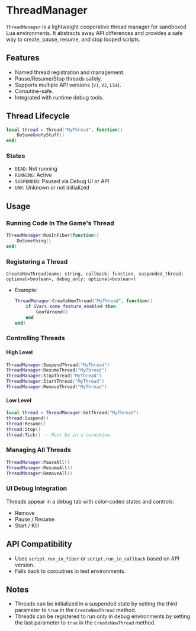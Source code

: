 # ThreadManager

`ThreadManager` is a lightweight cooperative thread manager for sandboxed Lua environments. It abstracts away API differences and provides a safe way to create, pause, resume, and stop looped scripts.

## Features

- Named thread registration and management.
- Pause/Resume/Stop threads safely.
- Supports multiple API versions (`V1`, `V2`, `L54`).
- Coroutine-safe.
- Integrated with runtime debug tools.

## Thread Lifecycle

```lua
local thread = Thread("MyThread", function()
    DoSomeGoofyStuff()
end)
```

### States

- `DEAD`: Not running
- `RUNNING`: Active
- `SUSPENDED`: Paused via Debug UI or API
- `UNK`: Unknown or not initialized

## Usage

### Running Code In The Game's Thread

```lua
ThreadManager:RunInFiber(function()
    DoSomething()
end)
```

### Registering a Thread

`CreateNewThread(name: string, callback: function, suspended_thread: optional<boolean>, debug_only: optional<boolean>)`

- Example:

    ```lua
    ThreadManager:CreateNewThread("MyThread", function()
        if GVars.some_feature_enabled then
            GoofAround()
        end
    end)
    ```

### Controlling Threads

#### High Level

```lua
ThreadManager:SuspendThread("MyThread")
ThreadManager:ResumeThread("MyThread")
ThreadManager:StopThread("MyThread")
ThreadManager:StartThread("MyThread")
ThreadManager:RemoveThread("MyThread")
```

#### Low Level

```lua
local thread = ThreadManager:GetThread("MyThread")
thread:Suspend()
thread:Resume()
thread:Stop()
thread:Tick() -- Must be in a coroutine.
```

### Managing All Threads

```lua
ThreadManager:PauseAll()
ThreadManager:ResumeAll()
ThreadManager:RemoveAll()
```

### UI Debug Integration

Threads appear in a debug tab with color-coded states and controls:

- Remove
- Pause / Resume
- Start / Kill

## API Compatibility

- Uses `script.run_in_fiber` or `script.run_in_callback` based on API version.
- Falls back to coroutines in test environments.

## Notes

- Threads can be initialized in a suspended state by setting the third parameter to `true` in the `CreateNewThread` method.
- Threads can be registered to run only in debug environments by setting the last parameter to `true` in the `CreateNewThread` method.
